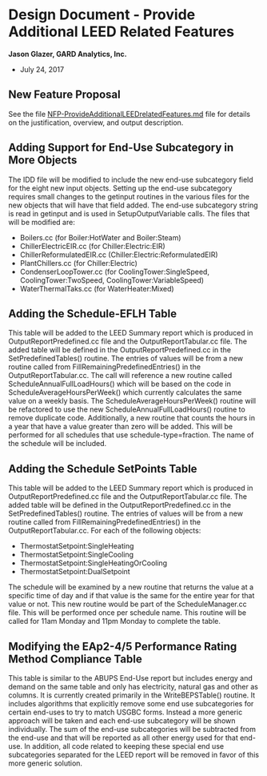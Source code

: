 Design Document - Provide Additional LEED Related Features
================

**Jason Glazer, GARD Analytics, Inc.**

 - July 24, 2017
 

## New Feature Proposal

See the file [NFP-ProvideAdditionalLEEDrelatedFeatures.md](https://github.com/NREL/EnergyPlus/blob/Update_LEED_Reporting/design/FY2017/NFP-ProvideAdditionalLEEDrelatedFeatures.md) file for details on the justification, overview, and output description.  

## Adding Support for End-Use Subcategory in More Objects

The IDD file will be modified to include the new end-use subcategory field for the eight new input objects. Setting up the end-use subcategory requires small changes to the getinput routines in the various files for the new objects that will have that field added. The end-use subcategory string is read in getinput and is used in SetupOutputVariable calls. The files that will be modified are:

 - Boilers.cc (for Boiler:HotWater and Boiler:Steam)
 - ChillerElectricEIR.cc (for Chiller:Electric:EIR)
 - ChillerReformulatedEIR.cc (Chiller:Electric:ReformulatedEIR)
 - PlantChillers.cc (for Chiller:Electric)
 - CondenserLoopTower.cc (for CoolingTower:SingleSpeed, CoolingTower:TwoSpeed, CoolingTower:VariableSpeed)
 - WaterThermalTaks.cc (for WaterHeater:Mixed)

## Adding the Schedule-EFLH Table

This table will be added to the LEED Summary report which is produced in OutputReportPredefined.cc file and the OutputReportTabular.cc file. The added table will be defined in the OutputReportPredefined.cc in the SetPredefinedTables() routine. The entries of values will be from a new routine called from FillRemainingPredefinedEntries() in the OutputReportTabular.cc. The call will reference a new routine called ScheduleAnnualFullLoadHours() which will be based on the code in ScheduleAverageHoursPerWeek() which currently calculates the same value on a weekly basis. The ScheduleAverageHoursPerWeek() routine will be refactored to use the new ScheduleAnnualFullLoadHours() routine to remove duplicate code. Additionally, a new routine that counts the hours in a year that have a value greater than zero will be added. This will be performed for all schedules that use schedule-type=fraction. The name of the schedule will be included. 


## Adding the Schedule SetPoints Table

This table will be added to the LEED Summary report which is produced in OutputReportPredefined.cc file and the OutputReportTabular.cc file. The added table will be defined in the OutputReportPredefined.cc in the SetPredefinedTables() routine. The entries of values will be from a new routine called from FillRemainingPredefinedEntries() in the OutputReportTabular.cc. For each of the following objects:

- ThermostatSetpoint:SingleHeating
- ThermostatSetpoint:SingleCooling
- ThermostatSetpoint:SingleHeatingOrCooling
- ThermostatSetpoint:DualSetpoint

The schedule will be examined by a new routine that returns the value at a specific time of day and if that value is the same for the entire year for that value or not. This new routine would be part of the ScheduleManager.cc file. This will be performed once per schedule name. This routine will be called for 11am Monday and 11pm Monday to complete the table.


## Modifying the EAp2-4/5 Performance Rating Method Compliance Table

This table is similar to the ABUPS End-Use report but includes energy and demand on the same table and only has electricity, natural gas and other as columns. It is currently created primarily in the WriteBEPSTable() routine. It includes algorithms that explicitly remove some end use subcategories for certain end-uses to try to match USGBC forms. Instead a more generic approach will be taken and each end-use subcategory will be shown individually. The sum of the end-use subcategories will be subtracted from the end-use and that will be reported as all other energy used for that end-use. In addition, all code related to keeping these special end use subcategories separated for the LEED report will be removed in favor of this more generic solution.



